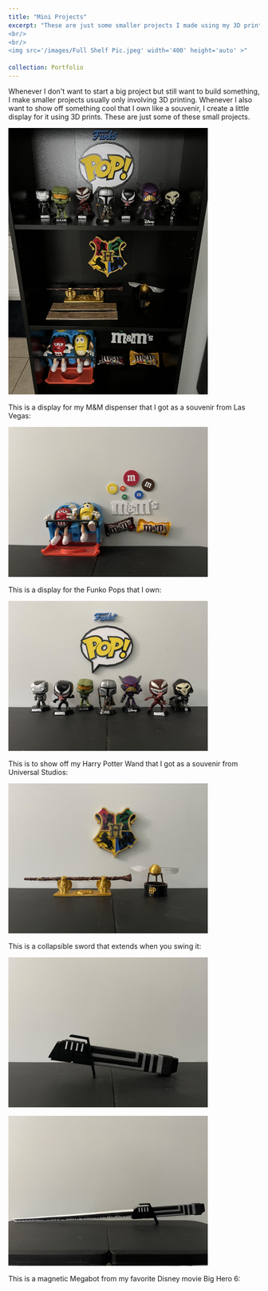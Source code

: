 ```yaml
---
title: "Mini Projects"
excerpt: "These are just some smaller projects I made using my 3D printer to display certain souvenirs. Whenever I don't want to start a big project, I make these to solve smaller problems or to decorate.
<br/>
<br/>
<img src='/images/Full Shelf Pic.jpeg' width='400' height='auto' >"

collection: Portfolio
---
```


Whenever I don't want to start a big project but still want to build something, I make smaller projects usually only involving 3D printing. Whenever I also want to show off something cool that I own like a souvenir, I create a little display for it using 3D prints. These are just some of these small projects.
<p></p>
<img src='/images/Full Shelf Pic.jpeg' width='400' height='auto' >
<p></p>
This is a display for my M&M dispenser that I got as a souvenir from Las Vegas:
<p></p>
<img src='/images/mnm.jpg' width='400' height='auto' >
<p></p>
This is a display for the Funko Pops that I own:
<p></p>
<img src='/images/funko pop.jpg' width='400' height='auto' >
<p></p>
This is to show off my Harry Potter Wand that I got as a souvenir from Universal Studios:
<p></p>
<img src='/images/harry potter.jpg' width='400' height='auto' >
<p></p>
This is a collapsible sword that extends when you swing it:
<p></p>
<img src='/images/darksaber.jpg' width='400' height='auto' >
<p></p>
<img src='/images/darksaber2.jpg' width='400' height='auto' >
<p></p>
This is a magnetic Megabot from my favorite Disney movie Big Hero 6:
<p></p>

<p></p>
<p></p>
<p></p>


